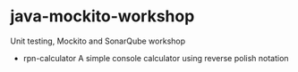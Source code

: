 # java-mockito-workshop

Unit testing, Mockito and SonarQube workshop

* rpn-calculator A simple console calculator using reverse polish notation




